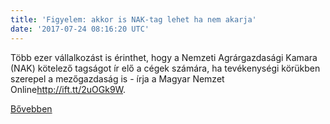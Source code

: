 ```yaml
---
title: 'Figyelem: akkor is NAK-tag lehet ha nem akarja'
date: '2017-07-24 08:16:20 UTC'
---
```


Több ezer vállalkozást is érinthet, hogy a Nemzeti Agrárgazdasági Kamara (NAK) kötelező tagságot ír elő a cégek számára, ha tevékenységi körükben szerepel a mezőgazdaság is - írja a Magyar Nemzet Online<http://ift.tt/2uOGk9W>.


[Bővebben](http://ift.tt/2ura0Y2)
